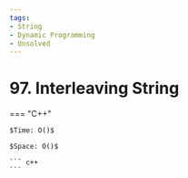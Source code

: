 ```yaml
---
tags:
- String
- Dynamic Programming
- Unsolved
---
```



# 97. Interleaving String

=== "C++"

    $Time: O()$

    $Space: O()$

    ``` c++
    ```